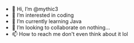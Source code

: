 - 👋 Hi, I’m @mythic3
- 👀 I’m interested in coding
- 🌱 I’m currently learning Java
- 💞️ I’m looking to collaborate on nothing...
- 📫 How to reach me don't even think about it lol

<!---
mythic3/mythic3 is a ✨ special ✨ repository because its `README.md` (this file) appears on your GitHub profile.
You can click the Preview link to take a look at your changes.
--->
